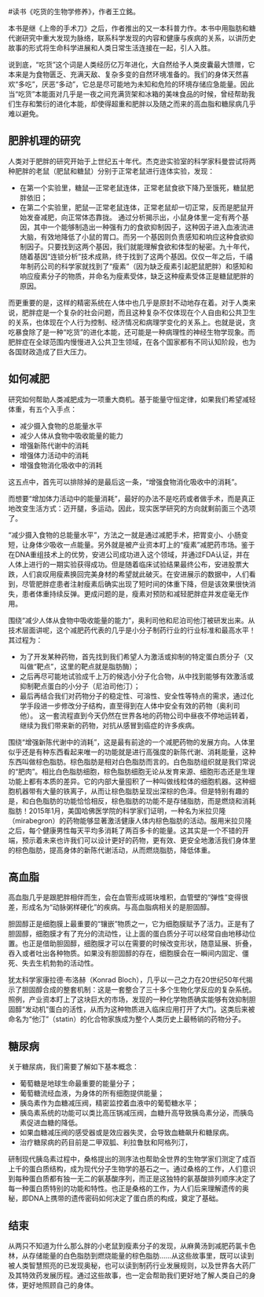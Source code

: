 \#读书《吃货的生物学修养》，作者王立銘。

本书是继《上帝的手术刀》之后，作者推出的又一本科普力作。本书中用脂肪和糖代谢研究中重大发现为脉络，联系科学发现的内容和健康与疾病的关系，以讲历史故事的形式将生命科学进展和人类日常生活连接在一起，引人入胜。

说到底，“吃货”这个词是人类经历亿万年进化，大自然给予人类皮囊最大馈赠，它本来是为食物匮乏、充满天敌、复杂多变的自然环境准备的。我们的身体天然喜欢“多吃”，厌恶“多动”，它总是尽可能地为未知和危险的环境存储应急能量。因此当“吃货”本能面对几乎是一夜之间充满货架和冰箱的美味食品的时候，曾经帮助我们生存和繁衍的进化本能，却使得超重和肥胖以及随之而来的高血脂和糖尿病几乎难以避免。

## 肥胖机理的研究
人类对于肥胖的研究开始于上世纪五十年代。杰克逊实验室的科学家科曼尝试将两种肥胖的老鼠（肥鼠和糖鼠）分别于正常老鼠进行连体实验，发现：
 - 在第一个实验里，糖鼠—正常老鼠连体，正常老鼠食欲下降乃至饿死，糖鼠肥胖依旧；
 - 在第二个实验里，肥鼠—正常老鼠连体，正常老鼠却一切正常，反而是肥鼠开始发奋减肥，向正常体态靠拢。
通过分析揭示出，小鼠身体里一定有两个基因，其中一个能够制造出一种强有力的食欲抑制因子，这种因子进入血液流进大脑，有效地降低了小鼠的胃口。而另一个基因则负责感知和响应这种食欲抑制因子。只要找到这两个基因，我们就能理解食欲和体型的秘密。九十年代，随着基因“连锁分析”技术成熟，终于找到了这两个基因。仅仅一年之后，千禧年制药公司的科学家就找到了“瘦素”（因为缺乏瘦素引起肥鼠肥胖）和感知和响应瘦素分子的物质，并命名为瘦素受体，缺乏这种瘦素受体正是糖鼠肥胖的原因。

而更重要的是，这样的精密系统在人体中也几乎是原封不动地存在着。对于人类来说，肥胖症是一个复杂的社会问题，而且这种复杂不仅体现在个人自由和公共卫生的关系，也体现在个人行为控制、经济情况和病理学变化的关系上。也就是说，贪吃暴食除了是一种“吃货”的进化本能，还可能是一种病理性的神经生物学现象。而肥胖症在全球范围内慢慢进入公共卫生领域，在各个国家都有不同认知阶段，也为各国财政造成了巨大压力。

## 如何减肥
研究如何帮助人类减肥成为一项重大商机。基于能量守恒定律，如果我们希望减轻体重，有五个入手点：
 - 减少摄入食物的总能量水平
 - 减少人体从食物中吸收能量的能力
 - 增强新陈代谢中的消耗
 - 增强体力活动中的消耗
 - 增强食物消化吸收中的消耗

这五点中，首先可以排除掉的是最后这一条，“增强食物消化吸收中的消耗”。

而想要“增加体力活动中的能量消耗”，最好的办法不是吃药或者做手术，而是真正地改变生活方式：迈开腿，多运动。因此，现实医学研究的方向就剩前面三个选项了。

“减少摄入食物的总能量水平”，方法之一就是通过减肥手术，把胃变小、小肠变短，让身体少吸收一点能量。另外就是被产业资本盯上的“瘦素”减肥药市场。鉴于在DNA重组技术上的优势，安进公司成功进入这个领域，并通过FDA认证，并在人体上进行的一期实验获得成功。但是随着临床试验结果最终公布，安进股票大跌，人们哀叹用瘦素换回完美身材的希望就此破灭。在安进展示的数据中，人们看到，尽管肥胖症患者注射瘦素后确实出现了短时间的体重下降，但是该效果很快消失，患者体重持续反弹。更成问题的是，瘦素对预防和减轻肥胖症并发症毫无作用。

围绕“减少人体从食物中吸收能量的能力”，奥利司他和尼泊司他汀被研发出来。从技术层面讲呢，这个减肥药代表的几乎是小分子制药行业的行业标准和最高水平！其过程为：
 - 为了开发某种药物，首先找到我们希望人为激活或抑制的特定蛋白质分子（又叫做“靶点”，这里的靶点就是脂肪酶）；
 - 之后再尽可能地试验成千上万的候选小分子化合物，从中找到能够有效激活或抑制靶点蛋白的小分子（尼泊司他汀）；
 - 最后再结合我们对药物分子的稳定性、可溶性、安全性等特点的需求，通过化学手段进一步修改分子结构，直至得到在人体中安全有效的药物（奥利司他）。
这一套流程直到今天仍然在世界各地的药物公司中昼夜不停地运转着，继续为我们带来新的药物，对抗从感冒到癌症的许多疾病。

围绕“增强新陈代谢中的消耗”，这是最有前途的一个减肥药物的发展方向。人体里似乎还是有种东西看起来唯一的功能就是进行高强度的新陈代谢、消耗能量，这种东西叫做棕色脂肪。棕色脂肪是相对白色脂肪而言的。白色脂肪组织就是我们常说的“肥肉”。相比白色脂肪细胞，棕色脂肪细胞无论从发育来源、细胞形态还是生理功能上都有本质的差异。它的内部大量囤积了一种叫做线粒体的细胞机器。这种细胞机器带有大量的铁离子，从而让棕色脂肪呈现出深棕的色泽。但是特别有趣的是，和白色脂肪的功能恰恰相反，棕色脂肪的功能不是存储脂肪，而是燃烧和消耗脂肪！2015年1月，美国哈佛医学院的科学家们证明，一种名为米拉贝隆（mirabegron）的药物能够显著激活健康人体内棕色脂肪的活动。服用米拉贝隆之后，每个健康男性每天平均多消耗了两百多卡的能量。这其实是一个不错的开端，预示着未来也许我们可以设计更好的药物，更有效、更安全地激活我们身体里的棕色脂肪，提高身体的新陈代谢活动，从而燃烧脂肪，降低体重。

## 高血脂
高血脂几乎是跟肥胖相伴而生，会在血管形成斑块堆积，血管壁的“弹性”变得很差，形成名为“动脉粥样硬化”的疾病。与高血脂病相关的是胆固醇。

胆固醇正是细胞膜上最重要的“镶嵌”物质之一，它为细胞膜赋予了活力。正是有了胆固醇，细胞膜才有了充分的流动性，让上面的蛋白质分子可以经常自由地移动位置。也正是借助胆固醇，细胞膜才可以在需要的时候改变形状，随意延展、折叠，吞入或者吐出各种物质。如果没有胆固醇的存在，细胞膜会在一瞬间内固定、僵死、失去生机勃勃的活动性。

犹太科学家康拉德·布洛赫（Konrad Bloch），几乎以一己之力在20世纪50年代揭示了胆固醇合成的整套机制：这是一套整合了三十多个生物化学反应的复杂系统。照例，产业资本盯上了这块巨大的市场，发现的一种化学物质确实能够有效抑制胆固醇“发动机”蛋白的活性，从而为这种物质进入临床应用打开了大门。这类后来被命名为“他汀”（statin）的化合物家族成为整个人类历史上最畅销的药物分子。

## 糖尿病
关于糖尿病，我们需要了解如下基本概念：
 - 葡萄糖是地球生命最重要的能量分子；
 - 葡萄糖流经血液，为身体的所有细胞提供能量；
 - 胰岛素作为血糖减压阀，精密监控着血液中的葡萄糖水平；
 - 胰岛素系统的功能可以类比高压锅减压阀，血糖升高导致胰岛素分泌，而胰岛素促进血糖的降低。
 - 如果血糖减压阀的感受器或是效应器失灵，会导致血糖飙升和糖尿病。
 - 治疗糖尿病的药目前是二甲双胍、利拉鲁肽和阿格列汀，

研制现代胰岛素过程中，桑格提出的测序法也帮助全世界的生物学家们测定了成百上千的蛋白质结构，成为现代分子生物学的基石之一。通过桑格的工作，人们意识到每种蛋白质都有独一无二的氨基酸序列，而正是这独特的氨基酸排列顺序决定了每一种蛋白质特别的功能和特性。也正是桑格的工作，为人们后来理解遗传的奥秘，即DNA上携带的遗传密码如何决定了蛋白质的构成，奠定了基础。

## 结束 
从两只不知道为什么那么胖的小老鼠到瘦素分子的发现，从麻黄汤到减肥药氯卡色林，从存储能量的白色脂肪到燃烧能量的棕色脂肪……从这些故事里，既可以读到被人类智慧照亮的已发现奥秘，也可以读到制药行业发展规则，以及世界各大药厂及其特效药发展历程。通过这些故事，也一定会帮助我们更好地了解人类自己的身体，更好地照顾自己的身体。


